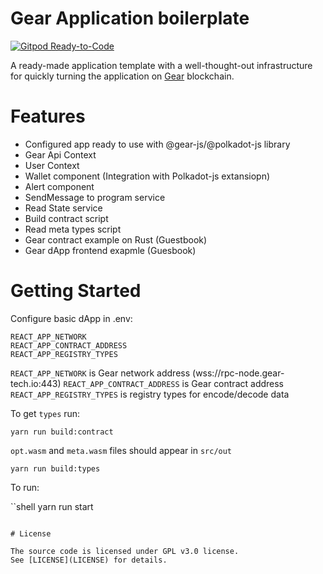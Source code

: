 # Gear Application boilerplate

[![Gitpod Ready-to-Code](https://img.shields.io/badge/Gitpod-Ready--to--Code-blue?logo=gitpod)](https://gitpod.io/#https://github.com/gear-tech/create-gear-app)

A ready-made application template with a well-thought-out infrastructure for quickly turning the application on [Gear](https://www.gear-tech.io/) blockchain.

# Features

- Configured app ready to use with @gear-js/@polkadot-js library
- Gear Api Context
- User Context
- Wallet component (Integration with Polkadot-js extansiopn)
- Alert component
- SendMessage to program service
- Read State service
- Build contract script
- Read meta types script
- Gear contract example on Rust (Guestbook)
- Gear dApp frontend exapmle (Guesbook)

# Getting Started

Configure basic dApp in .env:

```shell
REACT_APP_NETWORK
REACT_APP_CONTRACT_ADDRESS
REACT_APP_REGISTRY_TYPES
```

`REACT_APP_NETWORK` is Gear network address (wss://rpc-node.gear-tech.io:443)
`REACT_APP_CONTRACT_ADDRESS` is Gear contract address
`REACT_APP_REGISTRY_TYPES` is registry types for encode/decode data

To get `types` run:

```shell
yarn run build:contract
```

`opt.wasm` and `meta.wasm` files should appear in `src/out`

```shell
yarn run build:types
```

To run:

``shell
yarn run start
```

# License

The source code is licensed under GPL v3.0 license.
See [LICENSE](LICENSE) for details.
